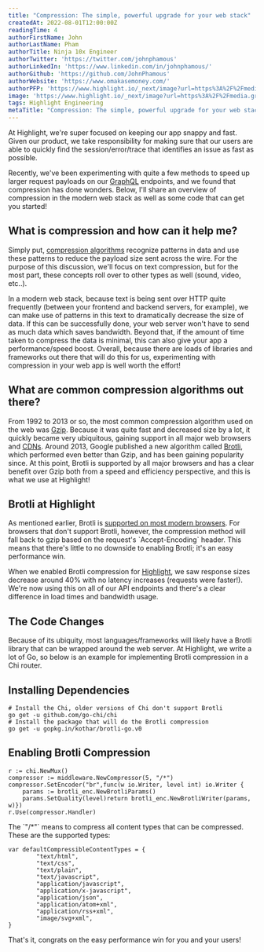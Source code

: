 ```yaml
---
title: "Compression: The simple, powerful upgrade for your web stack"
createdAt: 2022-08-01T12:00:00Z
readingTime: 4
authorFirstName: John
authorLastName: Pham
authorTitle: Ninja 10x Engineer
authorTwitter: 'https://twitter.com/johnphamous'
authorLinkedIn: 'https://www.linkedin.com/in/johnphamous/'
authorGithub: 'https://github.com/JohnPhamous'
authorWebsite: 'https://www.omakasemoney.com/'
authorPFP: 'https://www.highlight.io/_next/image?url=https%3A%2F%2Fmedia.graphassets.com%2FolnMfFZmQ36zzUSd1wkO&w=3840&q=75'
image: 'https://www.highlight.io/_next/image?url=https%3A%2F%2Fmedia.graphassets.com%2FDFZEbWP4TSCSPvoVG7xL&w=3840&q=75'
tags: Highlight Engineering
metaTitle: "Compression: The simple, powerful upgrade for your web stack"
---
```


At Highlight, we're super focused on keeping our app snappy and fast. Given our product, we take responsibility for making sure that our users are able to quickly find the session/error/trace that identifies an issue as fast as possible.

Recently, we've been experimenting with quite a few methods to speed up larger request payloads on our [GraphQL](https://graphql.org/ "https://graphql.org/") endpoints, and we found that compression has done wonders. Below, I'll share an overview of compression in the modern web stack as well as some code that can get you started!

## What is compression and how can it help me?

Simply put, [compression algorithms](https://www.sciencedirect.com/topics/computer-science/compression-algorithm "https://www.sciencedirect.com/topics/computer-science/compression-algorithm") recognize patterns in data and use these patterns to reduce the payload size sent across the wire. For the purpose of this discussion, we'll focus on text compression, but for the most part, these concepts roll over to other types as well (sound, video, etc..).

In a modern web stack, because text is being sent over HTTP quite frequently (between your frontend and backend servers, for example), we can make use of patterns in this text to dramatically decrease the size of data. If this can be successfully done, your web server won't have to send as much data which saves bandwidth. Beyond that, if the amount of time taken to compress the data is minimal, this can also give your app a performance/speed boost. Overall, because there are loads of libraries and frameworks out there that will do this for us, experimenting with compression in your web app is well worth the effort!

## What are common compression algorithms out there?

From 1992 to 2013 or so, the most common compression algorithm used on the web was [Gzip](https://www.gzip.org/ "https://www.gzip.org/"). Because it was quite fast and decreased size by a lot, it quickly became very ubiquitous, gaining support in all major web browsers and [CDNs](https://www.cloudflare.com/learning/cdn/what-is-a-cdn/ "https://www.cloudflare.com/learning/cdn/what-is-a-cdn/"). Around 2013, Google published a new algorithm called [Brotli](https://brotli.org/ "https://brotli.org/"), which performed even better than Gzip, and has been gaining popularity since. At this point, Brotli is supported by all major browsers and has a clear benefit over Gzip both from a speed and efficiency perspective, and this is what we use at Highlight!

## Brotli at Highlight

As mentioned earlier, Brotli is [supported on most modern browsers](https://caniuse.com/brotli "https://caniuse.com/brotli"). For browsers that don't support Brotli, however, the compression method will fall back to gzip based on the request's \`Accept-Encoding\` header. This means that there's little to no downside to enabling Brotli; it's an easy performance win.

When we enabled Brotli compression for [Highlight](https://highlight.run/ "https://highlight.run/"), we saw response sizes decrease around 40% with no latency increases (requests were faster!). We're now using this on all of our API endpoints and there's a clear difference in load times and bandwidth usage.

## The Code Changes

Because of its ubiquity, most languages/frameworks will likely have a Brotli library that can be wrapped around the web server. At Highlight, we write a lot of Go, so below is an example for implementing Brotli compression in a Chi router.

## Installing Dependencies
```
# Install the Chi, older versions of Chi don't support Brotli
go get -u github.com/go-chi/chi
# Install the package that will do the Brotli compression
go get -u gopkg.in/kothar/brotli-go.v0
```
## Enabling Brotli Compression
```
r := chi.NewMux()
compressor := middleware.NewCompressor(5, "/*")
compressor.SetEncoder("br",func(w io.Writer, level int) io.Writer {
    params := brotli_enc.NewBrotliParams()
    params.SetQuality(level)return brotli_enc.NewBrotliWriter(params, w)})
r.Use(compressor.Handler)
```
The \`"/\*"\` means to compress all content types that can be compressed. These are the supported types:
```
var defaultCompressibleContentTypes = {
        "text/html",
        "text/css",
        "text/plain",
        "text/javascript",
        "application/javascript",
        "application/x-javascript",
        "application/json",
        "application/atom+xml",
        "application/rss+xml",
        "image/svg+xml",
}
```
That's it, congrats on the easy performance win for you and your users!
